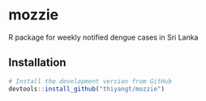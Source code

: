 # mozzie

R package for weekly notified dengue cases in Sri Lanka 

## Installation

```R
# Install the development version from GitHub
devtools::install_github("thiyangt/mozzie")
```
